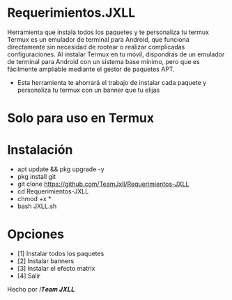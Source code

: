 # Requerimientos.JXLL
Herramienta que instala todos los paquetes y te personaliza tu termux
Termux es un emulador de terminal para Android, que funciona directamente sin necesidad de rootear o realizar complicadas configuraciones.
Al instalar Termux en tu móvil, dispondrás de un emulador de terminal para Android con un sistema base mínimo, pero que es fácilmente ampliable mediante el gestor de paquetes APT.
- Esta herramienta te ahorrará el trabajo de instalar cada paquete y personaliza tu termux con un banner que tu elijas

# Solo para uso en Termux
# Instalación
- apt update && pkg upgrade -y
- pkg install git
- git clone https://github.com/TeamJxll/Requerimientos-JXLL
- cd Requerimientos-JXLL
- chmod +x *
- bash JXLL.sh

# Opciones
- [1] Instalar todos los paquetes
- [2] Instalar banners
- [3] Instalar el efecto matrix
- [4] Salir

Hecho por /𝑻𝒆𝒂𝒎 𝑱𝑿𝑳𝑳
